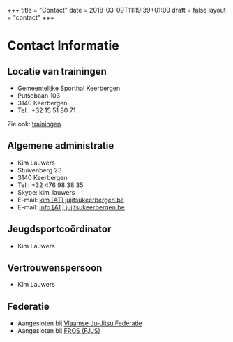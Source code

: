 +++
title = "Contact"
date = 2018-03-09T11:19:39+01:00
draft = false
layout = "contact"
+++
# Contact Informatie
## Locatie van trainingen
* Gemeentelijke Sporthal Keerbergen
* Putsebaan 103
* 3140 Keerbergen
* Tel.: +32 15 51 80 71

Zie ook: [trainingen](/trainingen).

## Algemene administratie
* Kim Lauwers
* Stuivenberg 23
* 3140 Keerbergen
* Tel : +32 476 98 38 35
* Skype: kim_lauwers
* E-mail: [kim [AT] jujitsukeerbergen.be](mailto:kim@jujitsukeerbergen.be)
* E-mail: [info [AT] jujitsukeerbergen.be](mailto:info@jujitsukeerbergen.be)

## Jeugdsportcoördinator
* Kim Lauwers

## Vertrouwenspersoon
* Kim Lauwers

## Federatie
* Aangesloten bij [Vlaamse Ju-Jitsu Federatie](http://vjjf.be)
* Aangesloten bij [FROS (FJJS)](http://www.fros.be/sportfiche/martial-arts)